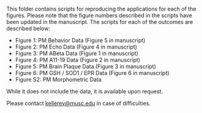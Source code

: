 This folder contains scripts for reproducing the applications for each of the figures. Please note that the figure numbers described in the scripts have been updated in the manuscript. The scripts for each of the outcomes are described below:

* Figure 1: PM Behavior Data (Figure 5 in manuscript)
* Figure 2: PM Echo Data (Figure 4 in manuscript)
* Figure 3: PM ABeta Data (Figure 1 in manuscript)
* Figure 4: PM A11-19 Data (Figure 2 in manuscript)
* Figure 5: PM Brain Plaque Data (Figure 3 in manuscript)
* Figure 6: PM GSH / SOD1 / EPR Data (Figure 6 in manuscript)
* Figure S2: PM Morphometric Data

While it does not include the data, it is available upon request.

Please contact kellerev@musc.edu in case of difficulties.

